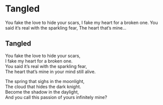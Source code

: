 # Tangled

You fake the love to hide your scars, I fake my heart for a broken one. You said it’s real with the sparkling fear, The heart that’s mine…

## Tangled <a id="5695"></a>

You fake the love to hide your scars,  
I fake my heart for a broken one.  
You said it’s real with the sparkling fear,  
The heart that’s mine in your mind still alive.

The spring that sighs in the moonlight,  
The cloud that hides the dark knight.  
Become the shadow in the daylight,  
And you call this passion of yours infinitely mine?

